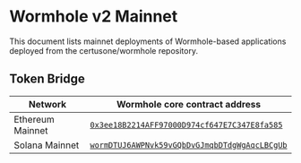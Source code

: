 # Wormhole v2 Mainnet

This document lists mainnet deployments of Wormhole-based applications deployed from the certusone/wormhole repository.

## Token Bridge

| Network                       | Wormhole core contract address                 |
|-------------------------------|------------------------------------------------|
| Ethereum Mainnet              | [`0x3ee18B2214AFF97000D974cf647E7C347E8fa585`](https://etherscan.io/address/0x3ee18B2214AFF97000D974cf647E7C347E8fa585)  |
| Solana Mainnet                | [`wormDTUJ6AWPNvk59vGQbDvGJmqbDTdgWgAqcLBCgUb`](https://explorer.solana.com/address/wormDTUJ6AWPNvk59vGQbDvGJmqbDTdgWgAqcLBCgUb) |

